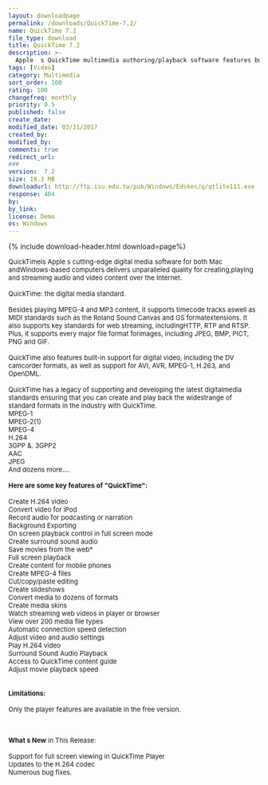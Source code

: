 ```yaml
---
layout: downloadpage
permalink: /downloads/QuickTime-7,2/
name: QuickTime 7.2
file_type: download
title: QuickTime 7.2
description: >-
  Apple  s QuickTime multimedia authoring/playback software features built-in support for digital video, including the DV camcorder
tags: [Video]
category: Multimedia
sort_order: 100
rating: 100
changefreq: monthly
priority: 0.5
published: false
create_date: 
modified_date: 03/11/2017
created_by: 
modified_by: 
comments: true
redirect_url: 
### 
version:  7.2
size: 19.3 MB
downloadurl: http://ftp.isu.edu.tw/pub/Windows/Edskes/q/qtlite111.exe
response: 404
by: 
by_link: 
license: Demo 
os: Windows
---
```


{% include download-header.html download=page%}

<p style="fix-download-text !important">
<p><font size="2"><p>QuickTimeis Apple s cutting-edge digital media software for both Mac andWindows-based computers delivers unparalleled quality for creating,playing and streaming audio and video content over the Internet. <br />
<br />
QuickTime: the digital media standard.<br />
<br />
Besides playing MPEG-4 and MP3 content, it supports timecode tracks aswell as MIDI standards such as the Roland Sound Canvas and GS formatextensions. It also supports key standards for web streaming, includingHTTP, RTP and RTSP. Plus, it supports every major file format forimages, including JPEG, BMP, PICT, PNG and GIF. <br />
<br />
QuickTime also features built-in support for digital video, including the DV camcorder formats, as well as support for AVI, AVR, MPEG-1, H.263, and OpenDML.<br />
<br />
QuickTime has a legacy of supporting and developing the latest digitalmedia standards ensuring that you can create and play back the widestrange of standard formats in the industry with QuickTime. <br />
MPEG-1 <br />
MPEG-2(1) <br />
MPEG-4 <br />
H.264 <br />
3GPP &amp;. 3GPP2 <br />
AAC <br />
JPEG <br />
And dozens more…. <br />
<br />
<span><strong>Here are some key features of "QuickTime":</strong></span><br />
<br />
Create H.264 video <br />
Convert video for iPod <br />
Record audio for podcasting or narration <br />
Background Exporting <br />
On screen playback control in full screen mode <br />
Create surround sound audio <br />
Save movies from the web* <br />
Full screen playback <br />
Create content for mobile phones <br />
Create MPEG-4 files <br />
Cut/copy/paste editing <br />
Create slideshows <br />
Convert media to dozens of formats <br />
Create media skins <br />
Watch streaming web videos in player or browser <br />
View over 200 media file types <br />
Automatic connection speed detection <br />
Adjust video and audio settings <br />
Play H.264 video <br />
Surround Sound Audio Playback <br />
Access to QuickTime content guide <br />
Adjust movie playback speed <br />
<br />
<br />
<span><strong>Limitations:</strong></span><br />
<br />
Only the player features are available in the free version.<br />
</p>
<div class="celltext_big"><br />
<br />
<strong>What s New</strong> in This Release:<br />
<br />
Support for full screen viewing in QuickTime Player<br />
Updates to the H.264 codec<br />
Numerous bug fixes.</div></p></p>
